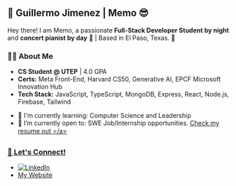 ## 🌟 Guillermo Jimenez | Memo 😎

Hey there! I am Memo, a passionate **Full-Stack Developer Student by night** and **concert pianist by day** 🎹 | Based in El Paso, Texas. 📍

### 👨‍💻 About Me
- **CS Student @ UTEP** | 4.0 GPA
- **Certs:** Meta Front-End, Harvard CS50, Generative AI, EPCF Microsoft Innovation Hub
- **Tech Stack:** JavaScript, TypeScript, MongoDB, Express, React, Node.js, Firebase, Tailwind

<div>
  <ul>
    <li>🌱 I'm currently learning: Computer Science and Leadership</li>
    <li>💼 I’m currently open to: SWE Job/Internship opportunities. <a href="https://drive.google.com/file/d/1h-xk105jlcppU9crP9hqvHqD1IDXk4zV/view?usp=sharing">Check my resume out ⭐/a></li>
  </ul>
</div>

### 🤝 Let's Connect!
- [![LinkedIn](https://img.shields.io/badge/LinkedIn-Guillermo%20Jimenez-blue?style=flat&logo=linkedin)](https://www.linkedin.com/in/guillermojiga/)
- [My Website](https://mjiga.github.io/memoDev/)
